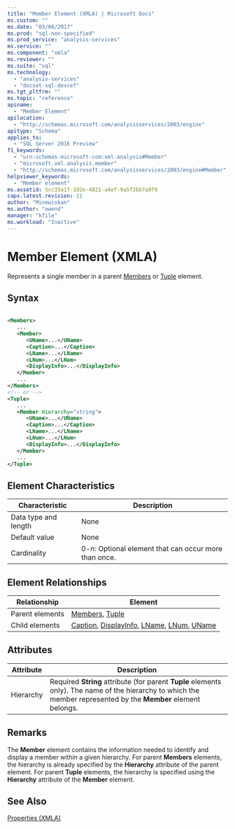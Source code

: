 ```yaml
---
title: "Member Element (XMLA) | Microsoft Docs"
ms.custom: ""
ms.date: "03/06/2017"
ms.prod: "sql-non-specified"
ms.prod_service: "analysis-services"
ms.service: ""
ms.component: "xmla"
ms.reviewer: ""
ms.suite: "sql"
ms.technology: 
  - "analysis-services"
  - "docset-sql-devref"
ms.tgt_pltfrm: ""
ms.topic: "reference"
apiname: 
  - "Member Element"
apilocation: 
  - "http://schemas.microsoft.com/analysisservices/2003/engine"
apitype: "Schema"
applies_to: 
  - "SQL Server 2016 Preview"
f1_keywords: 
  - "urn:schemas-microsoft-com:xml-analysis#Member"
  - "microsoft.xml.analysis.member"
  - "http://schemas.microsoft.com/analysisservices/2003/engine#Member"
helpviewer_keywords: 
  - "Member element"
ms.assetid: 5cc33a1f-192e-4821-a4ef-9a5f2bb7a9f0
caps.latest.revision: 11
author: "Minewiskan"
ms.author: "owend"
manager: "kfile"
ms.workload: "Inactive"
---
```

# Member Element (XMLA)
  Represents a single member in a parent [Members](../../../analysis-services/xmla/xml-elements-properties/members-element-xmla.md) or [Tuple](../../../analysis-services/xmla/xml-elements-properties/tuple-element-xmla.md) element.  
  
## Syntax  
  
```xml  
  
<Members>  
   ...  
   <Member>  
      <UName>...</UName>  
      <Caption>...</Caption>  
      <LName>...</LName>  
      <LNum>...</LNum>  
      <DisplayInfo>...</DisplayInfo>  
   </Member>  
   ...  
</Members>  
<!-- or -->  
<Tuple>  
   ...  
   <Member Hierarchy="string">  
      <UName>...</UName>  
      <Caption>...</Caption>  
      <LName>...</LName>  
      <LNum>...</LNum>  
      <DisplayInfo>...</DisplayInfo>  
   </Member>  
   ...  
</Tuple>  
```  
  
## Element Characteristics  
  
|Characteristic|Description|  
|--------------------|-----------------|  
|Data type and length|None|  
|Default value|None|  
|Cardinality|0-n: Optional element that can occur more than once.|  
  
## Element Relationships  
  
|Relationship|Element|  
|------------------|-------------|  
|Parent elements|[Members](../../../analysis-services/xmla/xml-elements-properties/members-element-xmla.md), [Tuple](../../../analysis-services/xmla/xml-elements-properties/tuple-element-xmla.md)|  
|Child elements|[Caption](../../../analysis-services/xmla/xml-elements-properties/caption-element-xmla.md), [DisplayInfo](../../../analysis-services/xmla/xml-elements-properties/displayinfo-element-xmla.md), [LName](../../../analysis-services/xmla/xml-elements-properties/lname-element-xmla.md), [LNum](../../../analysis-services/xmla/xml-elements-properties/lnum-element-xmla.md), [UName](../../../analysis-services/xmla/xml-elements-properties/uname-element-xmla.md)|  
  
## Attributes  
  
|Attribute|Description|  
|---------------|-----------------|  
|Hierarchy|Required **String** attribute (for parent **Tuple** elements only). The name of the hierarchy to which the member represented by the **Member** element belongs.|  
  
## Remarks  
 The **Member** element contains the information needed to identify and display a member within a given hierarchy. For parent **Members** elements, the hierarchy is already specified by the **Hierarchy** attribute of the parent element. For parent **Tuple** elements, the hierarchy is specified using the **Hierarchy** attribute of the **Member** element.  
  
## See Also  
 [Properties &#40;XMLA&#41;](../../../analysis-services/xmla/xml-elements-properties/xml-elements-properties.md)  
  
  
